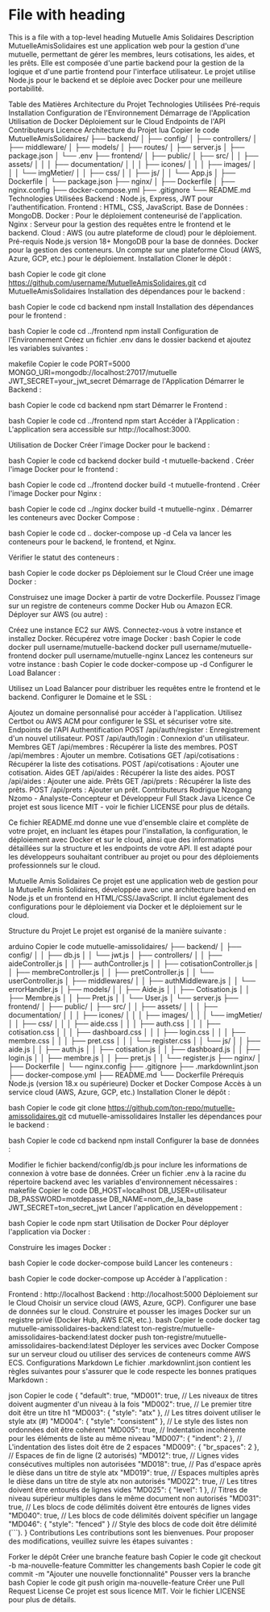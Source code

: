 # File with heading

This is a file with a top-level heading
Mutuelle Amis Solidaires
Description
MutuelleAmisSolidaires est une application web pour la gestion d'une mutuelle, permettant de gérer les membres, leurs cotisations, les aides, et les prêts. Elle est composée d'une partie backend pour la gestion de la logique et d'une partie frontend pour l'interface utilisateur. Le projet utilise Node.js pour le backend et se déploie avec Docker pour une meilleure portabilité.

Table des Matières
Architecture du Projet
Technologies Utilisées
Pré-requis
Installation
Configuration de l'Environnement
Démarrage de l'Application
Utilisation de Docker
Déploiement sur le Cloud
Endpoints de l'API
Contributeurs
Licence
Architecture du Projet
lua
Copier le code
MutuelleAmisSolidaires/
├── backend/
│   ├── config/
│   ├── controllers/
│   ├── middleware/
│   ├── models/
│   ├── routes/
│   ├── server.js
│   ├── package.json
│   └── .env
├── frontend/
│   ├── public/
│   ├── src/
│   │   ├── assets/
│   │   │   ├── documentation/
│   │   │   ├── icones/
│   │   │   ├── images/
│   │   │   └── imgMetier/
│   │   ├── css/
│   │   ├── js/
│   │   └── App.js
│   ├── Dockerfile
│   └── package.json
├── nginx/
│   ├── Dockerfile
│   ├── nginx.config
├── docker-compose.yml
├── .gitignore
└── README.md
Technologies Utilisées
Backend : Node.js, Express, JWT pour l'authentification.
Frontend : HTML, CSS, JavaScript.
Base de Données : MongoDB.
Docker : Pour le déploiement conteneurisé de l'application.
Nginx : Serveur pour la gestion des requêtes entre le frontend et le backend.
Cloud : AWS (ou autre plateforme de cloud) pour le déploiement.
Pré-requis
Node.js version 18+
MongoDB pour la base de données.
Docker pour la gestion des conteneurs.
Un compte sur une plateforme Cloud (AWS, Azure, GCP, etc.) pour le déploiement.
Installation
Cloner le dépôt :

bash
Copier le code
git clone https://github.com/username/MutuelleAmisSolidaires.git
cd MutuelleAmisSolidaires
Installation des dépendances pour le backend :

bash
Copier le code
cd backend
npm install
Installation des dépendances pour le frontend :

bash
Copier le code
cd ../frontend
npm install
Configuration de l'Environnement
Créez un fichier .env dans le dossier backend et ajoutez les variables suivantes :

makefile
Copier le code
PORT=5000
MONGO_URI=mongodb://localhost:27017/mutuelle
JWT_SECRET=your_jwt_secret
Démarrage de l'Application
Démarrer le Backend :

bash
Copier le code
cd backend
npm start
Démarrer le Frontend :

bash
Copier le code
cd ../frontend
npm start
Accéder à l'Application : L'application sera accessible sur http://localhost:3000.

Utilisation de Docker
Créer l'image Docker pour le backend :

bash
Copier le code
cd backend
docker build -t mutuelle-backend .
Créer l'image Docker pour le frontend :

bash
Copier le code
cd ../frontend
docker build -t mutuelle-frontend .
Créer l'image Docker pour Nginx :

bash
Copier le code
cd ../nginx
docker build -t mutuelle-nginx .
Démarrer les conteneurs avec Docker Compose :

bash
Copier le code
cd ..
docker-compose up -d
Cela va lancer les conteneurs pour le backend, le frontend, et Nginx.

Vérifier le statut des conteneurs :

bash
Copier le code
docker ps
Déploiement sur le Cloud
Créer une image Docker :

Construisez une image Docker à partir de votre Dockerfile.
Poussez l'image sur un registre de conteneurs comme Docker Hub ou Amazon ECR.
Déployer sur AWS (ou autre) :

Créez une instance EC2 sur AWS.
Connectez-vous à votre instance et installez Docker.
Récupérez votre image Docker :
bash
Copier le code
docker pull username/mutuelle-backend
docker pull username/mutuelle-frontend
docker pull username/mutuelle-nginx
Lancez les conteneurs sur votre instance :
bash
Copier le code
docker-compose up -d
Configurer le Load Balancer :

Utilisez un Load Balancer pour distribuer les requêtes entre le frontend et le backend.
Configurer le Domaine et le SSL :

Ajoutez un domaine personnalisé pour accéder à l'application.
Utilisez Certbot ou AWS ACM pour configurer le SSL et sécuriser votre site.
Endpoints de l'API
Authentification
POST /api/auth/register : Enregistrement d'un nouvel utilisateur.
POST /api/auth/login : Connexion d'un utilisateur.
Membres
GET /api/membres : Récupérer la liste des membres.
POST /api/membres : Ajouter un membre.
Cotisations
GET /api/cotisations : Récupérer la liste des cotisations.
POST /api/cotisations : Ajouter une cotisation.
Aides
GET /api/aides : Récupérer la liste des aides.
POST /api/aides : Ajouter une aide.
Prêts
GET /api/prets : Récupérer la liste des prêts.
POST /api/prets : Ajouter un prêt.
Contributeurs
Rodrigue Nzogang Nzomo - Analyste-Concepteur et Développeur Full Stack Java
Licence
Ce projet est sous licence MIT - voir le fichier LICENSE pour plus de détails.

Ce fichier README.md donne une vue d'ensemble claire et complète de votre projet, en incluant les étapes pour l'installation, la configuration, le déploiement avec Docker et sur le cloud, ainsi que des informations détaillées sur la structure et les endpoints de votre API. Il est adapté pour les développeurs souhaitant contribuer au projet ou pour des déploiements professionnels sur le cloud.

Mutuelle Amis Solidaires
Ce projet est une application web de gestion pour la Mutuelle Amis Solidaires, développée avec une architecture backend en Node.js et un frontend en HTML/CSS/JavaScript. Il inclut également des configurations pour le déploiement via Docker et le déploiement sur le cloud.

Structure du Projet
Le projet est organisé de la manière suivante :

arduino
Copier le code
mutuelle-amissolidaires/
├── backend/
│   ├── config/
│   │   ├── db.js
│   │   └── jwt.js
│   ├── controllers/
│   │   ├── aideController.js
│   │   ├── authController.js
│   │   ├── cotisationController.js
│   │   ├── membreController.js
│   │   ├── pretController.js
│   │   └── userController.js
│   ├── middlewares/
│   │   ├── authMiddleware.js
│   │   └── errorHandler.js
│   ├── models/
│   │   ├── Aide.js
│   │   ├── Cotisation.js
│   │   ├── Membre.js
│   │   ├── Pret.js
│   │   └── User.js
│   └── server.js
├── frontend/
│   ├── public/
│   ├── src/
│   │   ├── assets/
│   │   │   ├── documentation/
│   │   │   ├── icones/
│   │   │   ├── images/
│   │   │   └── imgMetier/
│   │   ├── css/
│   │   │   ├── aide.css
│   │   │   ├── auth.css
│   │   │   ├── cotisation.css
│   │   │   ├── dashboard.css
│   │   │   ├── login.css
│   │   │   ├── membre.css
│   │   │   ├── pret.css
│   │   │   └── register.css
│   │   └── js/
│   │       ├── aide.js
│   │       ├── auth.js
│   │       ├── cotisation.js
│   │       ├── dashboard.js
│   │       ├── login.js
│   │       ├── membre.js
│   │       ├── pret.js
│   │       └── register.js
├── nginx/
│   ├── Dockerfile
│   └── nginx.config
├── .gitignore
├── .markdownlint.json
├── docker-compose.yml
├── README.md
└── Dockerfile
Prérequis
Node.js (version 18.x ou supérieure)
Docker et Docker Compose
Accès à un service cloud (AWS, Azure, GCP, etc.)
Installation
Cloner le dépôt :

bash
Copier le code
git clone https://github.com/ton-repo/mutuelle-amissolidaires.git
cd mutuelle-amissolidaires
Installer les dépendances pour le backend :

bash
Copier le code
cd backend
npm install
Configurer la base de données :

Modifier le fichier backend/config/db.js pour inclure les informations de connexion à votre base de données.
Créer un fichier .env à la racine du répertoire backend avec les variables d'environnement nécessaires :
makefile
Copier le code
DB_HOST=localhost
DB_USER=utilisateur
DB_PASSWORD=motdepasse
DB_NAME=nom_de_la_base
JWT_SECRET=ton_secret_jwt
Lancer l'application en développement :

bash
Copier le code
npm start
Utilisation de Docker
Pour déployer l'application via Docker :

Construire les images Docker :

bash
Copier le code
docker-compose build
Lancer les conteneurs :

bash
Copier le code
docker-compose up
Accéder à l'application :

Frontend : http://localhost
Backend : http://localhost:5000
Déploiement sur le Cloud
Choisir un service cloud (AWS, Azure, GCP).
Configurer une base de données sur le cloud.
Construire et pousser les images Docker sur un registre privé (Docker Hub, AWS ECR, etc.).
bash
Copier le code
docker tag mutuelle-amissolidaires-backend:latest ton-registre/mutuelle-amissolidaires-backend:latest
docker push ton-registre/mutuelle-amissolidaires-backend:latest
Déployer les services avec Docker Compose sur un serveur cloud ou utiliser des services de conteneurs comme AWS ECS.
Configurations Markdown
Le fichier .markdownlint.json contient les règles suivantes pour s'assurer que le code respecte les bonnes pratiques Markdown :

json
Copier le code
{
  "default": true,
  "MD001": true,                       // Les niveaux de titres doivent augmenter d'un niveau à la fois
  "MD002": true,                       // Le premier titre doit être un titre h1
  "MD003": { "style": "atx" },         // Les titres doivent utiliser le style atx (#)
  "MD004": { "style": "consistent" },  // Le style des listes non ordonnées doit être cohérent
  "MD005": true,                       // Indentation incohérente pour les éléments de liste au même niveau
  "MD007": { "indent": 2 },            // L'indentation des listes doit être de 2 espaces
  "MD009": { "br_spaces": 2 },         // Espaces de fin de ligne (2 autorisés)
  "MD012": true,                       // Lignes vides consécutives multiples non autorisées
  "MD018": true,                       // Pas d'espace après le dièse dans un titre de style atx
  "MD019": true,                       // Espaces multiples après le dièse dans un titre de style atx non autorisés
  "MD022": true,                       // Les titres doivent être entourés de lignes vides
  "MD025": { "level": 1 },             // Titres de niveau supérieur multiples dans le même document non autorisés
  "MD031": true,                       // Les blocs de code délimités doivent être entourés de lignes vides
  "MD040": true,                       // Les blocs de code délimités doivent spécifier un langage
  "MD046": { "style": "fenced" }       // Style des blocs de code doit être délimité (```).
}
Contributions
Les contributions sont les bienvenues. Pour proposer des modifications, veuillez suivre les étapes suivantes :

Forker le dépôt
Créer une branche feature
bash
Copier le code
git checkout -b ma-nouvelle-feature
Committer les changements
bash
Copier le code
git commit -m "Ajouter une nouvelle fonctionnalité"
Pousser vers la branche
bash
Copier le code
git push origin ma-nouvelle-feature
Créer une Pull Request
License
Ce projet est sous licence MIT. Voir le fichier LICENSE pour plus de détails.